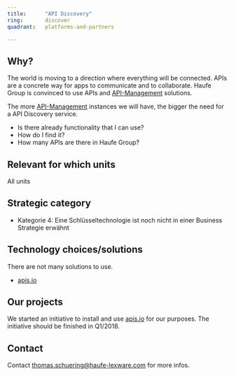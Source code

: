 ```yaml
---
title:      "API Discovery"
ring:       discover
quadrant:   platforms-and-partners

---
```


## Why? ##

The world is moving to a direction where everything will be connected. APIs are a concrete way for apps to communicate and to collaborate.
Haufe Group is convinced to use APIs and [API-Management](./../infrastructure-and-operational-technology/api-management.html) solutions.

The more [API-Management](./../infrastructure-and-operational-technology/api-management.html) instances we will have, the bigger the need for a API Discovery service.

- Is there already functionality that I can use?
- How do I find it?
- How many APIs are there in Haufe Group?

## Relevant for which units ##

All units

## Strategic category ##

- Kategorie 4: Eine Schlüsseltechnologie ist noch nicht in einer Business Strategie erwähnt

## Technology choices/solutions ##

There are not many solutions to use.

- [apis.io](http://apis.io/)

## Our projects ##

We started an initiative to install and use [apis.io](http://apis.io/) for our purposes.
The initiative should be finished in Q1/2018.

## Contact ##

Contact <thomas.schuering@haufe-lexware.com> for more infos.

